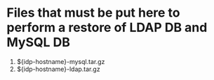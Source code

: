 Files that must be put here to perform a restore of LDAP DB and MySQL DB
========================================================================

1. ${idp-hostname}-mysql.tar.gz
2. ${idp-hostname}-ldap.tar.gz

